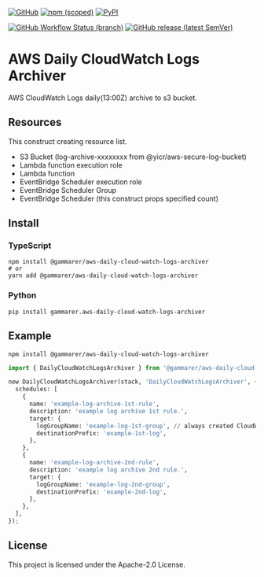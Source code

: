 [![GitHub](https://img.shields.io/github/license/yicr/aws-daily-cloud-watch-logs-archiver?style=flat-square)](https://github.com/yicr/aws-daily-cloud-watch-logs-archiver/blob/main/LICENSE)
[![npm (scoped)](https://img.shields.io/npm/v/@gammarer/aws-daily-cloud-watch-logs-archiver?style=flat-square)](https://www.npmjs.com/package/@gammarer/aws-daily-cloud-watch-logs-archiver)
[![PyPI](https://img.shields.io/pypi/v/gammarer.aws-daily-cloud-watch-logs-archiver?style=flat-square)](https://pypi.org/project/gammarer.aws-daily-cloud-watch-logs-archiver/)

<!-- [![Nuget](https://img.shields.io/nuget/v/Gammarer.CDK.AWS.DailyCloudWatchLogsArchiver?style=flat-square)](https://www.nuget.org/packages/Gammarer.CDK.AWS.DailyCloudWatchLogsArchiver/)  --><!-- [![Sonatype Nexus (Releases)](https://img.shields.io/nexus/r/com.gammarer/aws-daily-cloud-watch-logs-archiver?server=https%3A%2F%2Fs01.oss.sonatype.org%2F&style=flat-square)](https://s01.oss.sonatype.org/content/repositories/releases/com/gammarer/aws-daily-cloud-watch-logs-archiver/) -->

[![GitHub Workflow Status (branch)](https://img.shields.io/github/actions/workflow/status/yicr/aws-daily-cloud-watch-logs-archiver/release.yml?branch=main&label=release&style=flat-square)](https://github.com/yicr/aws-daily-cloud-watch-logs-archiver/actions/workflows/release.yml)
[![GitHub release (latest SemVer)](https://img.shields.io/github/v/release/yicr/aws-daily-cloud-watch-logs-archiver?sort=semver&style=flat-square)](https://github.com/yicr/aws-daily-cloud-watch-logs-archiver/releases)

# AWS Daily CloudWatch Logs Archiver

AWS CloudWatch Logs daily(13:00Z) archive to s3 bucket.

## Resources

This construct creating resource list.

* S3 Bucket (log-archive-xxxxxxxx from @yicr/aws-secure-log-bucket)
* Lambda function execution role
* Lambda function
* EventBridge Scheduler execution role
* EventBridge Scheduler Group
* EventBridge Scheduler (this construct props specified count)

## Install

### TypeScript

```shell
npm install @gammarer/aws-daily-cloud-watch-logs-archiver
# or
yarn add @gammarer/aws-daily-cloud-watch-logs-archiver
```

### Python

```shell
pip install gammarer.aws-daily-cloud-watch-logs-archiver
```

## Example

```shell
npm install @gammarer/aws-daily-cloud-watch-logs-archiver
```

```python
import { DailyCloudWatchLogsArchiver } from '@gammarer/aws-daily-cloud-watch-logs-archiver';

new DailyCloudWatchLogsArchiver(stack, 'DailyCloudWatchLogsArchiver', {
  schedules: [
    {
      name: 'example-log-archive-1st-rule',
      description: 'example log archive 1st rule.',
      target: {
        logGroupName: 'example-log-1st-group', // always created CloudWatch Log group
        destinationPrefix: 'example-1st-log',
      },
    },
    {
      name: 'example-log-archive-2nd-rule',
      description: 'example log archive 2nd rule.',
      target: {
        logGroupName: 'example-log-2nd-group',
        destinationPrefix: 'example-2nd-log',
      },
    },
  ],
});
```

## License

This project is licensed under the Apache-2.0 License.
